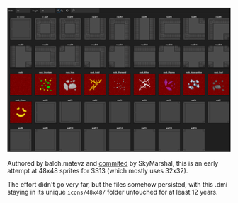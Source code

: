 ![Preview](readme_images/preview.png)

Authored by baloh.matevz and [commited](https://github.com/ZeroHubProjects/ZeroOnyx/commit/e89e470a425bbe493e203edf0ef2a47ecf72f7e2) by SkyMarshal, this is an early attempt at 48x48 sprites for SS13 (which mostly uses 32x32).

The effort didn't go very far, but the files somehow persisted, with this .dmi staying in its unique `icons/48x48/` folder untouched for at least 12 years.